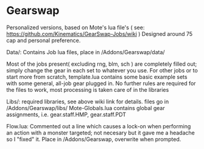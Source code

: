 # Gearswap

Personalized versions, based on Mote's lua file's ( see: https://github.com/Kinematics/GearSwap-Jobs/wiki )
Designed around 75 cap and personal preference.

Data/:
  Contains Job lua files, place in /Addons/Gearswap/data/
  
  Most of the jobs present( excluding rng, blm, sch ) are completely filled out; simply change the gear in each set to whatever you use. For other jobs or to start more from scratch, template.lua contains some basic example sets with some general, all-job gear plugged in. No further rules are required for the files to work, most processing is taken care of in the libraries
  
Libs/:
  required libraries, see above wiki link for details.
  files go in /Addons/Gearswap/libs/
  Mote-Globals.lua contains global gear assignments, i.e. gear.staff.HMP, gear.staff.PDT
  
Flow.lua: Commented out a line which causes a lock-on when performing an action with a monster targeted; not      necesary but it gave me a headache so I "fixed" it. Place in /Addons/Gearswap, overwrite when prompted.
